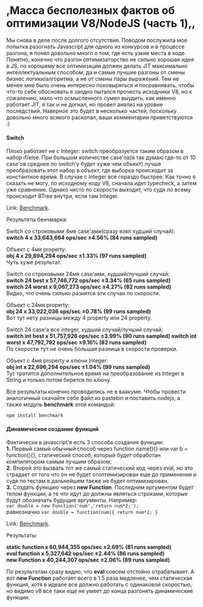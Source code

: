 # ,Масса бесполезных фактов об оптимизации V8/NodeJS (часть 1),,

Мы снова в деле после долгого отсутствия. Поводом послужила моя попытка разогнать Javascript для одного из конкурсов и в процессе разгона, я понял довольно много о том, где есть узкие места в коде. Понятно, конечно что разгон оптимизаторство не сильно хорошая идея в JS, по хорошему все оптимизации должен делать JIT максимально интеллектуальным способом, да и самые лучшие разгоны от смены бизнес логики/алгоритма, а не от смены пары выражений. Тем не менее мне было очень интересно поковыряться и посравнивать, чтобы что-то себе обосновать я заодно пытался прочесть исходники V8, но к сожалению, мало что осмысленного сумел выудить, как именно работает JIT, я так и не догнал, но провел анализ на уровне последствий. Наверное это будет в несколько частей, поскольку довольно много всякого раскопал, ваши комментарии приветствуются :)

#### Switch

Плохо работает не с Integer: switch преобразуется таким образом в набор if/else. При большом количестве case'ов(я так думаю где-то от 10 case'ов среднее по switch'у будет хуже чем объект) лучше преобразовать этот набор в объект, где выборка происходит за константное время. В случае с Integer все гораздо быстрее. Как точно я сказать не могу, по исходному коду V8, сначала идет typecheck, а затем уже сравнение. Однако чисто по скорости выходит, что судя по всему происходит BTree внутри, если там Integer.

Link: [Benchmark][0].

Результаты бенчмарка:

Switch со строковыми 4мя case'ами(сразу взял худший случай):   
**switch 4 x 33,643,664 ops/sec ±4.56% (84 runs sampled)** 

Объект с 4мя property:   
**obj 4 x 29,894,294 ops/sec ±1.33% (97 runs sampled)**   
Чуть хуже результат.

Switch со строковыми 24мя case'ами, худший/лучший случай:   
**switch 24 best x 57,746,772 ops/sec ±3.34% (65 runs sampled)**   
**switch 24 worst x 9,067,273 ops/sec ±4.27% (82 runs sampled)**   
Видно, что очень сильно разнятся эти случаи по скорости.

Объект с 24мя property:   
**obj 24 x 33,022,036 ops/sec ±0.78% (99 runs sampled)**   
Вот тут нету разницы между 4 property или 24 property.

Switch 24 case'а все integer, худший случай/лучший случай:   
**switch int best x 51,757,926 ops/sec ±3.99% (90 runs sampled)
switch int worst x 47,792,792 ops/sec ±9.16% (82 runs sampled)**   
По скорости тут не очень большая разница в скорости проверки.

Объект с 4мя property и ключи Integer:   
**obj int x 22,696,294 ops/sec ±1.04% (99 runs sampled)**   
Тут тратится дополнительное время на преобразование из Integer в String и только потом берется по ключу.

Все результаты конечно проводились не в ваакуме. Чтобы провести аналогичный скачайте себе файл из pastebin и поставить nodejs, а также модуль **benchmark** этой командой: 

`npm install benchmark`

#### Динамическое создание функций

Фактически в javascript'е есть 3 способа создания функции:   
**1\.** Первый самый обычный способ через function name(){} или var b = function(){}, статический способ, который будет обработан компилятором самым лучшим образом;   
**2\.** Второй это вызвать тот же самый статический код через eval, но это страдает от того что он не будет отоптимизирован еще до применения и судя по тестам в дальнейшем также не будет оптимизирован.   
**3\.** Создать функцию через **new Function**. Последним аргументом будет телом функции, а те что идут до должны являться строками, которые будут обозначать будущие аргументы. Например:   
`var double = new Function('num','return num*2;');`   
равнозначно
`var double = function(num){ return num*2; }`

Link: [Benchmark][1].

Результаты:

**static function x 60,944,355 ops/sec ±2.69% (81 runs sampled)   
eval function x 5,327,642 ops/sec ±2.44% (86 runs sampled)   
new Function x 40,244,307 ops/sec ±2.06% (89 runs sampled)**

По результатам сразу видно, что **eval** совсем отстойно отрабатывает. А вот **new Function** работает всего в 1.5 раза медленее, чем статическая функция, хотя в идеале все должно работать с одинаковой скоростью, но видимо v8 все таки еще не умеет до конца разгонять динамические функции.


[0]: http://pastebin.com/x9XGMGfT
[1]: http://pastebin.com/XpQAHyRq
